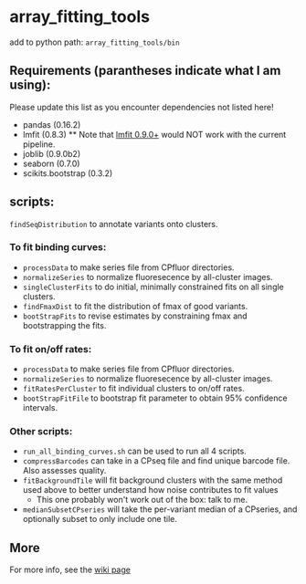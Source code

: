# array_fitting_tools

add to python path: `array_fitting_tools/bin`

## Requirements (parantheses indicate what I am using):
Please update this list as you encounter dependencies not listed here!

* pandas (0.16.2)
* lmfit (0.8.3) 
** Note that [lmfit 0.9.0+](https://lmfit.github.io/lmfit-py/faq.html#why-did-my-script-break-when-upgrading-from-lmfit-0-8-3-to-0-9-0) would NOT work with the current pipeline. 
* joblib (0.9.0b2)
* seaborn (0.7.0)
* scikits.bootstrap (0.3.2)

## scripts: 
`findSeqDistribution` to annotate variants onto clusters.

### To fit binding curves:
* `processData` to make series file from CPfluor directories.
* `normalizeSeries` to normalize fluoresecence by all-cluster images.
* `singleClusterFits` to do initial, minimally constrained fits on all single clusters.
* `findFmaxDist` to fit the distribution of fmax of good variants.
* `bootStrapFits` to revise estimates by constraining fmax and bootstrapping the fits.

### To fit on/off rates:
* `processData` to make series file from CPfluor directories.
* `normalizeSeries` to normalize fluoresecence by all-cluster images.
* `fitRatesPerCluster` to fit individual clusters to on/off rates.
* `bootStrapFitFile` to bootstrap fit parameter to obtain 95% confidence intervals.

### Other scripts:
* `run_all_binding_curves.sh` can be used to run all 4 scripts.
* `compressBarcodes` can take in a CPseq file and find unique barcode file. Also assesses quality.
* `fitBackgroundTile` will fit background clusters with the same method used above to better understand how noise contributes to fit values
    * This one probably won't work out of the box: talk to me.
* `medianSubsetCPseries` will take the per-variant median of a CPseries, and optionally subset to only include one tile.


## More
For more info, see the [wiki page](https://github.com/GreenleafLab/array_fitting_tools/wiki)
